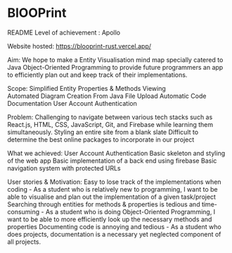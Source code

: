 # BlOOPrint
README
Level of achievement : Apollo

Website hosted:
https://blooprint-rust.vercel.app/

Aim:
We hope to make a Entity Visualisation mind map specially catered to Java Object-Oriented Programming to provide future programmers an app to efficiently plan out and keep track of their implementations.

Scope:
Simplified Entity Properties & Methods Viewing  
Automated Diagram Creation From Java File Upload 
Automatic Code Documentation 
User Account Authentication

Problem:
Challenging to navigate between various tech stacks such as React.js, HTML, CSS, JavaScript, Git, and Firebase while learning them simultaneously.
Styling an entire site from a blank slate
Difficult to determine the best online packages to incorporate in our project

What we achieved:
User Account Authentication
Basic skeleton and styling of the web app
Basic implementation of a back end using firebase
Basic navigation system with protected URLs

User stories & Motivation:
Easy to lose track of the implementations when coding - As a student who is relatively new to programming, I want to be able to visualise and plan out the implementation of a given task/project
Searching through entities for methods & properties is tedious and time-consuming - As a student who is doing Object-Oriented Programming, I want to be able to more efficiently look up the necessary methods and properties
Documenting code is annoying and tedious - As a student who does projects, documentation is a necessary yet neglected component of all projects.

